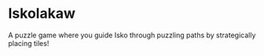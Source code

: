 # Iskolakaw
A puzzle game where you guide Isko through puzzling paths by strategically placing tiles!
